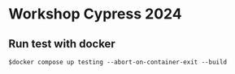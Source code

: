 # Workshop Cypress 2024


## Run test with docker
```
$docker compose up testing --abort-on-container-exit --build
```